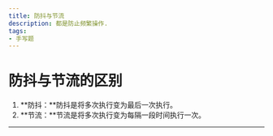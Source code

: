 ```yaml
---
title: 防抖与节流
description: 都是防止频繁操作.
tags:
- 手写题
---
```


# 防抖与节流的区别

1. **防抖：**防抖是将多次执行变为最后一次执行。<br>
2. **节流：**节流是将多次执行变为每隔一段时间执行一次。<br>

***
